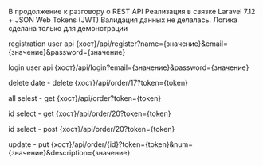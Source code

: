  В продолжение к разговору о REST API 
 Реализация в связке Laravel 7.12 + JSON Web Tokens (JWT)
 Валидация данных не делалась. Логика сделана только для демонстрации 
 
 
 registration user api 
 {хост}/api/register?name={значение}&email={значение}&password={значение}
 
 login user api 
 {хост}/api/login?email={значение}&password={значение}
 
 
 delete date - delete
 {хост}/api/order/17?token={token}
 
 all selest - get
 {хост}/api/order?token={token}
 
 id select - get
 {хост}/api/order/20?token={token} 
 
 id select - post
 {хост}/api/order/20?token={token} 
 
 update - put
 {хост}/api/order/{id}?token={token}&num={значение}&description={значение} 

